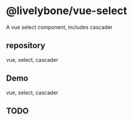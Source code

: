# @livelybone/vue-select
A vue select component, includes cascader

## repository
vue, select, cascader

## Demo
vue, select, cascader

## TODO